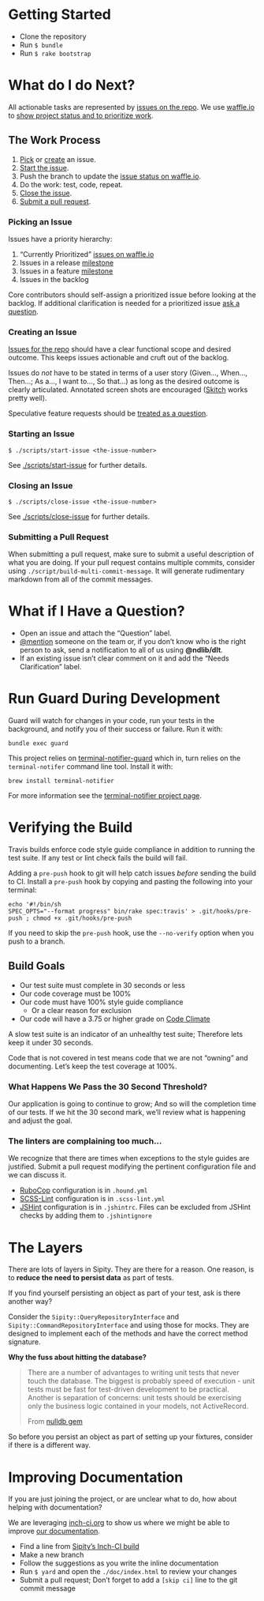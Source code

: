 # Getting Started
* Clone the repository
* Run `$ bundle`
* Run `$ rake bootstrap`

# What do I do Next?
All actionable tasks are represented by [issues on the repo](https://github.com/ndlib/sipity/issues).
We use [waffle.io](https://waffle.io/) to [show project status and to prioritize work](https://waffle.io/ndlib/sipity).

## The Work Process
1. [Pick](#picking-an-issue) or [create](#creating-an-issue) an issue.
2. [Start the issue](#starting-an-issue).
3. Push the branch to update the [issue status on waffle.io](https://waffle.io/ndlib/sipity).
4. Do the work: test, code, repeat.
5. [Close the issue](#closing-an-issue).
6. [Submit a pull request](#submitting-a-pull-request).

### Picking an Issue
Issues have a priority hierarchy:

1. “Currently Prioritized” [issues on waffle.io](https://waffle.io/ndlib/sipity)
2. Issues in a release [milestone](https://github.com/ndlib/sipity/milestones)
3. Issues in a feature [milestone](https://github.com/ndlib/sipity/milestones)
4. Issues in the backlog

Core contributors should self-assign a prioritized issue before looking at the backlog.
If additional clarification is needed for a prioritized issue [ask a question](#what-if-i-have-a-question).

### Creating an Issue
[Issues for the repo](https://github.com/ndlib/sipity/issues) should have a clear functional scope and desired outcome.
This keeps issues actionable and cruft out of the backlog.

Issues do _not_ have to be stated in terms of a user story (Given…, When…, Then…; As a…, I want to…, So that…) as long as the desired outcome is clearly articulated.
Annotated screen shots are encouraged ([Skitch](https://evernote.com/skitch/) works pretty well).

Speculative feature requests should be [treated as a question](#what-if-i-have-a-question).

### Starting an Issue
```console
$ ./scripts/start-issue <the-issue-number>
```

See [./scripts/start-issue](https://github.com/ndlib/sipity/blob/master/scripts/start-issue) for further details.

### Closing an Issue
```console
$ ./scripts/close-issue <the-issue-number>
```

See [./scripts/close-issue](https://github.com/ndlib/sipity/blob/master/scripts/close-issue) for further details.

### Submitting a Pull Request
When submitting a pull request, make sure to submit a useful description of what you are doing.
If your pull request contains multiple commits, consider using `./script/build-multi-commit-message`.
It will generate rudimentary markdown from all of the commit messages.

# What if I Have a Question?
* Open an issue and attach the “Question” label.
* [@mention](https://github.com/blog/821) someone on the team or, if you don’t know who is the right person to ask, send a notification to all of us using **@ndlib/dlt**.
* If an existing issue isn’t clear comment on it and add the “Needs Clarification” label.

# Run Guard During Development
Guard will watch for changes in your code, run your tests in the background, and notify you of their success or failure.
Run it with:
```console
bundle exec guard
```

This project relies on [terminal-notifier-guard](https://rubygems.org/gems/terminal-notifier-guard) which in, turn relies on the `terminal-notifer` command line tool.
Install it with:

```console
brew install terminal-notifier
```
For more information see the [terminal-notifier project page](https://github.com/alloy/terminal-notifier).

# Verifying the Build
Travis builds enforce code style guide compliance in addition to running the test suite.
If any test or lint check fails the build will fail.

Adding a `pre-push` hook to git will help catch issues _before_ sending the build to CI.
Install a `pre-push` hook by copying and pasting the following into your terminal:

```console
echo '#!/bin/sh
SPEC_OPTS="--format progress" bin/rake spec:travis' > .git/hooks/pre-push ; chmod +x .git/hooks/pre-push
```

If you need to skip the `pre-push` hook, use the `--no-verify` option when you push to a branch.

## Build Goals
* Our test suite must complete in 30 seconds or less
* Our code coverage must be 100%
* Our code must have 100% style guide compliance
  - Or a clear reason for exclusion
* Our code will have a 3.75 or higher grade on [Code Climate](https://codeclimate.com/github/ndlib/sipity)

A slow test suite is an indicator of an unhealthy test suite;
Therefore lets keep it under 30 seconds.

Code that is not covered in test means code that we are not “owning” and documenting.
Let’s keep the test coverage at 100%.

### What Happens We Pass the 30 Second Threshold?
Our application is going to continue to grow; And so will the completion time of our tests.
If we hit the 30 second mark, we’ll review what is happening and adjust the goal.

### The linters are complaining too much...
We recognize that there are times when exceptions to the style guides are justified.
Submit a pull request modifying the pertinent configuration file and we can discuss it.
* [RuboCop](https://github.com/bbatsov/rubocop) configuration is in `.hound.yml`
* [SCSS-Lint](https://github.com/causes/scss-lint) configuration is in `.scss-lint.yml`
* [JSHint](https://github.com/jshint/jshint/) configuration is in `.jshintrc`. Files can be excluded from JSHint checks by adding them to `.jshintignore`

# The Layers
There are lots of layers in Sipity.
They are there for a reason.
One reason, is to **reduce the need to persist data** as part of tests.

If you find yourself persisting an object as part of your test, ask is there another way?

Consider the `Sipity::QueryRepositoryInterface` and `Sipity::CommandRepositoryInterface` and using those for mocks.
They are designed to implement each of the methods and have the correct method signature.

**Why the fuss about hitting the database?**

> There are a number of advantages to writing unit tests that never touch the database.
> The biggest is probably speed of execution - unit tests must be fast for test-driven development to be practical.
> Another is separation of concerns: unit tests should be exercising only the business logic contained in your models, not ActiveRecord.
>
> From [nulldb gem](https://github.com/nulldb/nulldb)

So before you persist an object as part of setting up your fixtures, consider if there is a different way.

# Improving Documentation
If you are just joining the project, or are unclear what to do, how about helping with documentation?

We are leveraging [inch-ci.org](http://inch-ci.org) to show us where we might be able to improve [our documentation](http://inch-ci.org/github/ndlib/sipity).

* Find a line from [Sipity’s Inch-CI build](http://inch-ci.org/github/ndlib/sipity)
* Make a new branch
* Follow the suggestions as you write the inline documentation
* Run `$ yard` and open the `./doc/index.html` to review your changes
* Submit a pull request; Don’t forget to add a `[skip ci]` line to the git commit message

